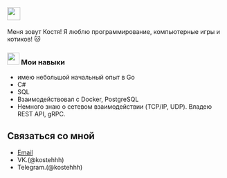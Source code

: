 <h2> <img src="https://emojis.slackmojis.com/emojis/images/1588315024/8823/hyperkitty.gif?1588315024" width="30" /></h2>
Меня зовут Костя! Я люблю программирование, компьютерные игры и котиков! 🐱



### <h3> <img src="https://emojis.slackmojis.com/emojis/images/1621024394/39092/cat-roll.gif?1621024394" width="28" />  Мои навыки</a></h3>
- имею небольшой начальный опыт в Go
- C#
- SQL
- Взаимодействовал с Docker, PostgreSQL
- Немного знаю о сетевом взаимодействии (TCP/IP, UDP). Владею REST API, gRPC.



## Связаться со мной

- [Email](kostya.gromov.2000@inbox.ru)
- VK.(@kostehhh)
- Telegram.(@kostehhh)
  




